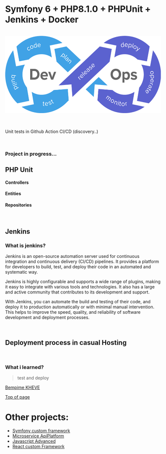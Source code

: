 # Symfony 6 + PHP8.1.0 + PHPUnit + Jenkins + Docker
<br/>
<div align="center"><img src="public/images/cicd-gotestr.png" height="250" alt="image"></div>



<br/>

<br/>

Unit tests in Github Action CI/CD (discovery..)
<br/>

<br/>

### Project in progress...

## PHP Unit

#### Controllers
#### Entities
#### Repositories

<br>

## Jenkins

<h3> What is jenkins?</h3>
<p>
Jenkins is an open-source automation server used for continuous integration and continuous delivery (CI/CD) pipelines. It provides a platform for developers to build, test, and deploy their code in an automated and systematic way.

Jenkins is highly configurable and supports a wide range of plugins, making it easy to integrate with various tools and technologies. It also has a large and active community that contributes to its development and support.

With Jenkins, you can automate the build and testing of their code, and deploy it to production automatically or with minimal manual intervention. This helps to improve the speed, quality, and reliability of software development and deployment processes.</p>

<br>

## Deployment process in casual Hosting 


<br/>

### What i learned?

> test and deploy
>
[Bempime KHEVE](https://www.linkedin.com/in/bempime-kheve/)<br/>

<a href="https://github.com/Juju075/symfony-devops#symfony-6--php810---phpunit--jenkins--docker">Top of page</a>

# Other projects:

<ul>
    <li><a href="https://github.com/Juju075/php_framework">Symfony custom framework</a></li>
    <li><a href="#">Microservice ApiPlatform</a></li>
    <li><a href="#">Javascript Advanced</a></li>
    <li><a href="#">React custom Framework</a></li>
</ul>

<br>

